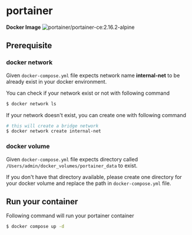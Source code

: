 # portainer
**Docker Image** 
![portainer/portainer-ce:2.16.2-alpine](https://img.shields.io/badge/portainer/portainer--ce-2.16.2--alpine-blue)
## Prerequisite
### docker network
Given `docker-compose.yml` file expects network name **internal-net** to be already exist in your docker environment.

You can check if your network exist or not with following command
```bash
$ docker network ls
```

If your network doesn't exist, you can create one with following command
```bash
# this will create a bridge network
$ docker network create internal-net
```
### docker volume
Given `docker-compose.yml` file expects directory called `/Users/admin/docker_volumes/portainer_data` to exist.

If you don't have that directory available, please create one directory for your docker volume and replace the path in `docker-compose.yml` file.
## Run your container
Following command will run your portainer container
```bash
$ docker compose up -d
```
